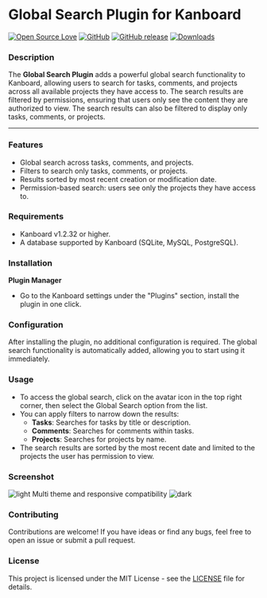 # Global Search Plugin for Kanboard

[![Open Source Love](https://badges.frapsoft.com/os/v1/open-source.svg?v=103)]()
[![GitHub](https://img.shields.io/github/license/kenlog/global-search-kanboard?style=flat-square)](https://github.com/kenlog/global-search-kanboard/blob/master/LICENSE)
[![GitHub release](https://img.shields.io/github/release/kenlog/global-search-kanboard?style=flat-square)](https://github.com/kenlog/global-search-kanboard/releases/latest)
[![Downloads](https://img.shields.io/github/downloads/kenlog/global-search-kanboard/total.svg)](https://github.com/kenlog/global-search-kanboard/releases)

### Description
The **Global Search Plugin** adds a powerful global search functionality to Kanboard, allowing users to search for tasks, comments, and projects across all available projects they have access to. The search results are filtered by permissions, ensuring that users only see the content they are authorized to view. The search results can also be filtered to display only tasks, comments, or projects.

___

### Features
- Global search across tasks, comments, and projects.
- Filters to search only tasks, comments, or projects.
- Results sorted by most recent creation or modification date.
- Permission-based search: users see only the projects they have access to.

### Requirements
- Kanboard v1.2.32 or higher.
- A database supported by Kanboard (SQLite, MySQL, PostgreSQL).

### Installation
  **Plugin Manager**
  - Go to the Kanboard settings under the "Plugins" section, install the plugin in one click.

### Configuration
After installing the plugin, no additional configuration is required. The global search functionality is automatically added, allowing you to start using it immediately.

### Usage
- To access the global search, click on the avatar icon in the top right corner, then select the Global Search option from the list.
- You can apply filters to narrow down the results:
  - **Tasks**: Searches for tasks by title or description.
  - **Comments**: Searches for comments within tasks.
  - **Projects**: Searches for projects by name.
- The search results are sorted by the most recent date and limited to the projects the user has permission to view.

### Screenshot
![light](https://github.com/user-attachments/assets/e0ac942b-8cf6-4ec1-b68f-852c1473b491)
Multi theme and responsive compatibility
![dark](https://github.com/user-attachments/assets/a666a0ec-06cc-48f4-bf67-d9c88672fde9)

### Contributing
Contributions are welcome! If you have ideas or find any bugs, feel free to open an issue or submit a pull request.

### License
This project is licensed under the MIT License - see the [LICENSE](LICENSE) file for details.
